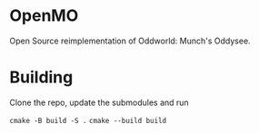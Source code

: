 # OpenMO

Open Source reimplementation of Oddworld: Munch's Oddysee.

# Building

Clone the repo, update the submodules and run

`cmake -B build -S .`
`cmake --build build`
